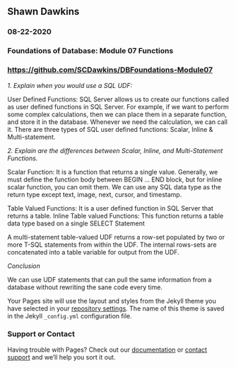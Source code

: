 ## Shawn Dawkins
### 08-22-2020
### Foundations of Database: Module 07 Functions
### https://github.com/SCDawkins/DBFoundations-Module07


_1.	Explain when you would use a SQL UDF:_

User Defined Functions: SQL Server allows us to create our functions called as user defined functions in SQL Server. For example, if we want to perform some complex calculations, then we can place them in a separate function, and store it in the database. Whenever we need the calculation, we can call it. There are three types of SQL user defined functions: Scalar, Inline & Multi-statement.

_2. Explain are the differences between Scalar, Inline, and Multi-Statement Functions._

   Scalar Function: It is a function that returns a single value. Generally, we must define the function body between BEGIN … END block, but for inline scalar function, you can 
   omit them. We can use any SQL data type as the return type except text, image, next, cursor, and timestamp.

   Table Valued Functions: It is a user defined function in SQL Server that returns a table.
   Inline Table valued Functions: This function returns a table data type based on a single SELECT Statement

   A multi-statement table-valued UDF returns a row-set populated by two or more T-SQL statements from within the UDF.  The internal rows-sets are concatenated into a table 
   variable for output from the UDF. 

_Conclusion_ 

   We can use UDF statements that can pull the same information from a database without rewriting the sane code every time.



Your Pages site will use the layout and styles from the Jekyll theme you have selected in your [repository settings](https://github.com/SCDawkins/DBFoundations-Module07/settings). The name of this theme is saved in the Jekyll `_config.yml` configuration file.

### Support or Contact

Having trouble with Pages? Check out our [documentation](https://docs.github.com/categories/github-pages-basics/) or [contact support](https://github.com/contact) and we’ll help you sort it out.
